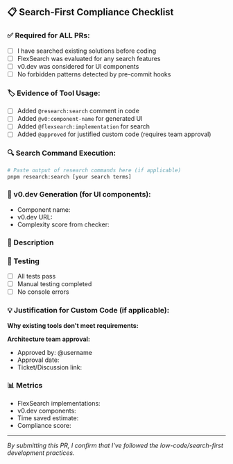 ## 📋 Search-First Compliance Checklist

### ✅ Required for ALL PRs:
- [ ] I have searched existing solutions before coding
- [ ] FlexSearch was evaluated for any search features
- [ ] v0.dev was considered for UI components
- [ ] No forbidden patterns detected by pre-commit hooks

### 🏷️ Evidence of Tool Usage:
<!-- Check all that apply -->
- [ ] Added `@research:search` comment in code
- [ ] Added `@v0:component-name` for generated UI
- [ ] Added `@flexsearch:implementation` for search
- [ ] Added `@approved` for justified custom code (requires team approval)

### 🔍 Search Command Execution:
```bash
# Paste output of research commands here (if applicable)
pnpm research:search [your search terms]
```

### 🎨 v0.dev Generation (for UI components):
<!-- If you created UI components -->
- Component name: 
- v0.dev URL: 
- Complexity score from checker: 

### 📝 Description
<!-- Provide a brief description of your changes -->


### 🧪 Testing
<!-- Describe how you tested your changes -->
- [ ] All tests pass
- [ ] Manual testing completed
- [ ] No console errors

### 💡 Justification for Custom Code (if applicable):
<!-- Only fill this if you wrote custom code instead of using recommended tools -->
**Why existing tools don't meet requirements:**


**Architecture team approval:**
- Approved by: @username
- Approval date: 
- Ticket/Discussion link: 

### 📊 Metrics
<!-- Auto-calculated by CI -->
- FlexSearch implementations: 
- v0.dev components: 
- Time saved estimate: 
- Compliance score: 

---
*By submitting this PR, I confirm that I've followed the low-code/search-first development practices.*